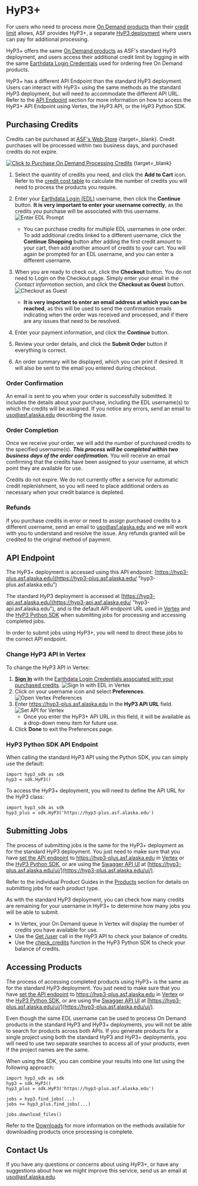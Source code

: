 # HyP3+

For users who need to process more
[On Demand products](../products.md "Jump to the Products landing page of the documentation") than their
[credit limit](../using/credits.md "Jump to the Credits page of the documentation")
allows, ASF provides HyP3+, a separate
[HyP3 deployment](../index.md) where users can pay for additional processing.

HyP3+ offers the same
[On Demand products](../products.md "Jump to the Products landing page of the documentation")
as ASF's standard HyP3 deployment, and users access their additional credit limit by logging in with the same
[Earthdata Login Credentials](../using/authentication.md#earthdata-login-edl)
used for ordering free On Demand products.

HyP3+ has a different API Endpoint than the standard HyP3 deployment. Users can interact with HyP3+ using
the same methods as the standard HyP3 deployment, but will need to accommodate the different API URL. Refer to the
[API Endpoint](#api-endpoint "Jump to the API Endpoint section of this document")
section for more information on how to access the HyP3+ API Endpoint using Vertex, the HyP3 API, or the
HyP3 Python SDK.

## Purchasing Credits

Credits can be purchased at
[ASF's Web Store](https://epay.alaska.edu/C21563_ustores/web/store_cat.jsp?STOREID=141&CATID=410&SINGLESTORE=true "https://epay.alaska.edu" )
{target=_blank}.
Credit purchases will be processed within two business days, and purchased credits do not expire.

[![Click to Purchase On Demand Processing Credits](../images/purchase-credits-button-small.png "Click to purchase On Demand Processing Credits")](https://epay.alaska.edu/C21563_ustores/web/store_cat.jsp?STOREID=141&CATID=410&SINGLESTORE=true "Click to purchase On Demand Processing Credits from epay.alaska.edu" )
{target=_blank}

1. Select the quantity of credits you need, and click the **Add to Cart** icon. Refer to the
   [credit cost table](../using/credits.md#credit-cost-table)
   to calculate the number of credits you will need to process the products you require.

2. Enter your
   [Earthdata Login (EDL)](../using/authentication.md#earthdata-login-edl) username,
   then click the **Continue** button. **It is very important to enter your username correctly**,
   as the credits you purchase will be associated with this username.
   ![Enter EDL Prompt](../images/purchase-credits-edl.png "Enter EDL Username when prompted")

    - You can purchase credits for multiple EDL usernames in one order. To add additional credits linked to a
      different username, click the **Continue Shopping** button after adding the first credit amount to your cart,
      then add another amount of credits to your cart. You will again be prompted for an EDL username, and you can
      enter a different username.

3. When you are ready to check out, click the **Checkout** button. You do not need to Login on the Checkout page.
   Simply enter your email in the *Contact Information* section, and click the **Checkout as Guest** button.
   ![Checkout as Guest](../images/purchase-credits-guest.png "Checkout as Guest")

    - **It is very important to enter an email address at which you can be reached**, as this will be used to send the
      confirmation emails indicating when the order was received and processed, and if there are any issues that
      need to be resolved.

4. Enter your payment information, and click the **Continue** button.

5. Review your order details, and click the **Submit Order** button if everything is correct.

6. An order summary will be displayed, which you can print if desired. It will also be sent to the email you
   entered during checkout.

### Order Confirmation

An email is sent to you when your order is successfully submitted. It includes the details about your purchase,
including the EDL username(s) to which the credits will be assigned. If you notice any errors, send an email to
uso@asf.alaska.edu describing the issue.

### Order Completion

Once we receive your order, we will add the number of purchased credits to the specified username(s). ***This process
will be completed within two business days of the order confirmation.*** You will receive an email confirming that the
credits have been assigned to your username, at which point they are available for use.

Credits do not expire. We do not currently offer a service for automatic credit replenishment, so you will need to
place additional orders as necessary when your credit balance is depleted.

### Refunds

If you purchase credits in error or need to assign purchased credits to a different username, send an email to
uso@asf.alaska.edu and we will work with you to understand and resolve the issue. Any refunds granted will be
credited to the original method of payment.

## API Endpoint

The HyP3+ deployment is accessed using this API endpoint:
[https://hyp3-plus.asf.alaska.edu](https://hyp3-plus.asf.alaska.edu/ "hyp3-plus.asf.alaska.edu")

The standard HyP3 deployment is accessed at
[https://hyp3-api.asf.alaska.edu](https://hyp3-api.asf.alaska.edu/ "hyp3-api.asf.alaska.edu"), and is the default
API endpoint URL used in
[Vertex](../using/vertex.md "Jump to Using HyP3 in Vertex documentation page") and the
[HyP3 Python SDK](../using/sdk.md "Jump to Using the HyP3 Python SDK documentation page")
when submitting jobs for processing and accessing completed jobs.

In order to submit jobs using HyP3+, you will need to direct these jobs to the correct API endpoint.

### Change HyP3 API in Vertex

To change the HyP3 API in Vertex:

1. **[Sign In](../using/authentication.md#authentication-in-vertex "Jump to the Vertex Authentication documentation page")**
   with the
   [Earthdata Login Credentials associated with your purchased credits](#purchasing-credits "Jump to the Purchasing Credits section of this document").
   ![Sign In with EDL in Vertex](../images/vertex-sign-in.png "Sign In with Earthdata Login Credentials in Vertex")
2. Click on your username icon and select **Preferences**.
   ![Open Vertex Preferences](../images/vertex-preferences.png "Open Vertex Preferences")
3. Enter https://hyp3-plus.asf.alaska.edu in the **HyP3 API URL** field.
   ![Set API for Vertex](../images/vertex-set-api.png "Set API URL in Vertex Preferences")
    - Once you enter the HyP3+ API URL in this field, it will be available as a drop-down menu
      item for future use.
4. Click **Done** to exit the Preferences page.

### HyP3 Python SDK API Endpoint

When calling the standard HyP3 API using the Python SDK, you can simply use the default:

```
import hyp3_sdk as sdk
hyp3 = sdk.HyP3()
```

To access the HyP3+ deployment, you will need to define the API URL for the HyP3 class:

```
import hyp3_sdk as sdk
hyp3_plus = sdk.HyP3('https://hyp3-plus.asf.alaska.edu')
```

## Submitting Jobs

The process of submitting jobs is the same for the HyP3+ deployment as for the standard HyP3 deployment.
You just need to make sure that you have
[set the API endpoint](#api-endpoint "Jump to the API Endpoint section of this document")
to https://hyp3-plus.asf.alaska.edu in
[Vertex](#change-hyp3-api-in-vertex) or the
[HyP3 Python SDK](#hyp3-python-sdk-api-endpoint "Jump to the HyP3 Python SDK API Endpoint section of this document"),
or are using the
[Swagger API UI](../using/sdk_api.md "Jump to the HyP3 API documentation page") at
[https://hyp3-plus.asf.alaska.edu/ui/](https://hyp3-plus.asf.alaska.edu/ui/).

Refer to the individual Product Guides in the
[Products](../products.md "Jump to the Products documentation page")
section for details on submitting jobs for each product type.

As with the standard HyP3 deployment, you can check how many credits are remaining for your username in HyP3+
to determine how many jobs you will be able to submit.

- In Vertex, your On Demand queue in Vertex will display the number of credits you have available for use.
- Use
  the [Get /user](https://hyp3-plus.asf.alaska.edu/ui/#/default/get_user "https://hyp3-plus.asf.alaska.edu/ui/#/default/get_user")
  call in the HyP3 API to check your balance of credits.
- Use
  the [check_credits](https://hyp3-docs.asf.alaska.edu/using/sdk_api/#hyp3_sdk.HyP3.check_credits "hyp3_sdk.HyP3.check_credits function")
  function in the HyP3 Python SDK to check your balance of credits.

## Accessing Products

The process of accessing completed products using HyP3+ is the same as for the standard HyP3
deployment. You just need to make sure that you have
[set the API endpoint](#api-endpoint "Jump to the API Endpoint section of this document")
to https://hyp3-plus.asf.alaska.edu in
[Vertex](#change-hyp3-api-in-vertex) or the
[HyP3 Python SDK](#hyp3-python-sdk-api-endpoint "Jump to the HyP3 Python SDK API Endpoint section of this document"),
or are using the
[Swagger API UI](../using/sdk_api.md "Jump to the HyP3 API documentation page") at
[https://hyp3-plus.asf.alaska.edu/ui/](https://hyp3-plus.asf.alaska.edu/ui/).

Even though the same EDL username can be used to process On Demand products in the standard HyP3 and HyP3+
deployments, you will not be able to search for products across both APIs. If you generate products for a single
project using both the standard HyP3 and HyP3+ deployments, you will need to use two separate searches to access
all of your products, even if the project names are the same.

When using the SDK, you can combine your results into one list using the following approach:

```
import hyp3_sdk as sdk
hyp3 = sdk.HyP3()
hyp3_plus = sdk.HyP3('https://hyp3-plus.asf.alaska.edu')

jobs = hyp3.find_jobs(...)
jobs += hyp3_plus.find_jobs(...)

jobs.download_files()
```

Refer to the [Downloads](../using/downloading.md "Jump to the Downloads documentation page") for more information on the
methods available for downloading products once processing is complete.

## Contact Us

If you have any questions or concerns about using HyP3+, or have any suggestions about how
we might improve this service, send us an email at [uso@asf.alaska.edu](mailto:uso@asf.alaska.edu).
